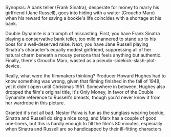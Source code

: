 Synopsis: A bank teller (Frank Sinatra), desperate for money to marry his girlfriend (Jane Russell), goes into hiding with a waiter (Groucho Marx) when his reward for saving a bookie's life coincides with a shortage at his bank.

Double Dynamite is a triumph of miscasting. First, you have Frank Sinatra playing a conservative bank teller, too mild mannered to stand up to his boss for a well-deserved raise. Next, you have Jane Russell playing Sinatra's character's equally modest girlfriend, suppressing all of her natural charm beneath a mousy persona that feels anything but authentic. Finally, there's Groucho Marx, wasted as a pseudo-sidekick-slash-plot-device. 

Really, what were the filmmakers thinking? Producer Howard Hughes had to know something was wrong, given that filming finished in the fall of 1948, yet it didn't open until Christmas 1951. Somewhere in between, Hughes also dropped the film's original title, It's Only Money, in favor of the Double Dynamite reference to Russell's breasts, though you'd never know it from her wardrobe in this picture.

Granted it's not all bad. Nestor Paiva is fun as the sunglass wearing bookie, Sinatra and Russell do sing a nice song, and Marx has a couple of good one-liners, but this is hardly enough to fill the film's 80 minutes, especially when Sinatra and Russell are so handicapped by their ill-fitting characters.


